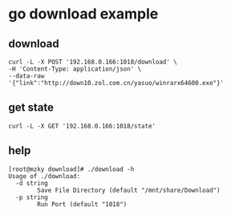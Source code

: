 # go download example

## download
```
curl -L -X POST '192.168.0.166:1018/download' \
-H 'Content-Type: application/json' \
--data-raw '{"link":"http://down10.zol.com.cn/yasuo/winrarx64600.exe"}'
```

## get state
```
curl -L -X GET '192.168.0.166:1018/state'
```


## help
```
[root@mzky download]# ./download -h
Usage of ./download:
  -d string
    	Save File Directory (default "/mnt/share/Download")
  -p string
    	Run Port (default "1018")
```
